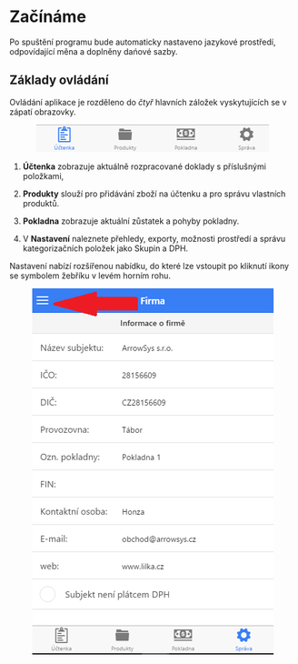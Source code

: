 
# Začínáme

Po spuštění programu bude automaticky nastaveno jazykové prostředí, odpovídající měna a doplněny dańové sazby.


## Základy ovládání
Ovládání aplikace je rozděleno do *čtyř* hlavních záložek vyskytujících se v zápatí obrazovky.

<div align="center">
    <p>
        <img height="48" width="410" src="img/tabs.png"> 
    </p>
</div>

1) **Účtenka** zobrazuje aktuálně rozpracované doklady s příslušnými položkami,

2) **Produkty** slouží pro přidávání zboží na účtenku a pro správu vlastních produktů.

3) **Pokladna** zobrazuje aktuální zůstatek a pohyby pokladny.

4) V **Nastavení** naleznete přehledy, exporty, možnosti prostředí a správu kategorizačních položek jako Skupin a DPH.

Nastavení nabízí rozšířenou nabídku, do které lze vstoupit po kliknutí ikony se symbolem žebříku v levém horním rohu.


<div align="center">
    <p>
        <img height="644" width="425" src="img/menu.png"> 
    </p>
</div>






